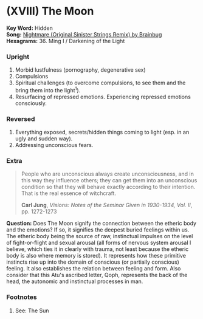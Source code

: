# (XVIII) The Moon

**Key Word:** Hidden  
**Song:** [Nightmare (Original Sinister Strings Remix) by Brainbug](https://www.youtube.com/watch?v=bvsqEFWZ9tw)  
**Hexagrams:** 36. Ming I / Darkening of the Light



### Upright

1) Morbid lustfulness (pornography, degenerative sex)
2) Compulsions
3) Spiritual challenges (to overcome compulsions, to see them and the bring them into the light<sup>1</sup>).
4) Resurfacing of repressed emotions. Experiencing repressed emotions consciously.



### Reversed

1) Everything exposed, secrets/hidden things coming to light (esp. in an ugly and sudden way).
2) Addressing unconscious fears.



### Extra

>People who are unconscious always create unconsciousness, and in this way they influence others; they can get them into an unconscious condition so that they will behave exactly according to their intention. That is the real essence of witchcraft.
>
>**Carl Jung**, *Visions: Notes of the Seminar Given in 1930-1934, Vol. II*, pp. 1272-1273

**Question:** Does The Moon signify the connection between the etheric body and the emotions? If so, it signifies the deepest buried feelings within us. The etheric body being the source of raw, instinctual impulses on the level of fight-or-flight and sexual arousal (all forms of nervous system arousal I believe, which ties it in clearly with trauma, not least because the etheric body is also where memory is stored). It represents how these primitive instincts rise up into the domain of conscious (or partially conscious) feeling. It also establishes the relation between feeling and form. Also consider that this Atu's ascribed letter, Qoph, represents the back of the head, the autonomic and instinctual processes in man.



### Footnotes

1. See: The Sun


